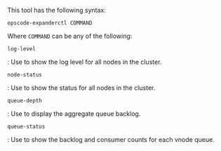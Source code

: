 This tool has the following syntax:

    opscode-expanderctl COMMAND

Where `COMMAND` can be any of the following:

`log-level`

:   Use to show the log level for all nodes in the cluster.

`node-status`

:   Use to show the status for all nodes in the cluster.

`queue-depth`

:   Use to display the aggregate queue backlog.

`queue-status`

:   Use to show the backlog and consumer counts for each vnode queue.

